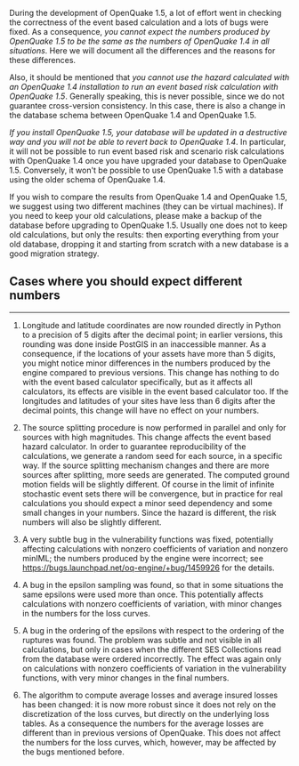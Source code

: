 During the development of OpenQuake 1.5, a lot of effort went in checking
the correctness of the event based calculation and a lots of bugs were
fixed. As a consequence, *you cannot expect the numbers produced by
OpenQuake 1.5 to be the same as the numbers of OpenQuake 1.4 in all
situations*. Here we will document all the differences and the reasons
for these differences.

Also, it should be mentioned that *you cannot use the hazard calculated
with an OpenQuake 1.4 installation to run an event based risk
calculation with OpenQuake 1.5*. Generally speaking, this is never
possible, since we do not guarantee cross-version consistency.
In this case, there is also a change in the database schema between
OpenQuake 1.4 and OpenQuake 1.5.

*If you install OpenQuake 1.5, your database will be updated in a
destructive way and you will not be able to revert back to OpenQuake
1.4*. In particular, it will not be possible to run event based risk 
and scenario risk calculations with OpenQuake 1.4 once you have 
upgraded your database to OpenQuake 1.5. Conversely, it won't be 
possible to use OpenQuake 1.5 with a database using the older schema 
of OpenQuake 1.4.

If you wish to compare the results from OpenQuake 1.4 and OpenQuake 1.5, 
we suggest using two different machines (they can be virtual machines). 
If you need to keep your old calculations, please make a backup of the 
database before upgrading to OpenQuake 1.5. Usually one does not to keep old
calculations, but only the results: then exporting everything from
your old database, dropping it and starting from scratch with a new
database is a good migration strategy.

Cases where you should expect different numbers
-----------------------------------------------
******************************************************************************
1. Longitude and latitude coordinates are now rounded directly in Python to a 
precision of 5 digits after the decimal point; in earlier versions, this 
rounding was done inside PostGIS in an inaccessible manner. As a consequence, 
if the locations of your assets have more than 5 digits, you might notice 
minor differences in the numbers produced by the engine compared to previous 
versions. This change has nothing to do with the event based calculator 
specifically, but as it affects all calculators, its effects are visible in 
the event based calculator too. If the longitudes and latitudes of your sites 
have less than 6 digits after the decimal points, this change will have no 
effect on your numbers.

2. The source splitting procedure is now performed in parallel and only for 
sources with high magnitudes. This change affects the event based hazard 
calculator. In order to guarantee reproducibility of the calculations, we 
generate a random seed for each source, in a specific way. If the source 
splitting mechanism changes and there are more sources after splitting, 
more seeds are generated. The computed ground motion fields will be slightly 
different. Of course in the limit of infinite stochastic event sets there 
will be convergence, but in practice for real calculations you should 
expect a minor seed dependency and some small changes in your numbers. Since 
the hazard is different, the risk numbers will also be slightly different.

3. A very subtle bug in the vulnerability functions was fixed, potentially
affecting calculations with nonzero coefficients of variation and
nonzero minIML; the numbers produced by the engine were incorrect;
see https://bugs.launchpad.net/oq-engine/+bug/1459926 for the details.

4. A bug in the epsilon sampling was found, so that in some situations
the same epsilons were used more than once. This potentially
affects calculations with nonzero coefficients of variation, with minor
changes in the numbers for the loss curves.

5. A bug in the ordering of the epsilons with respect to the ordering
of the ruptures was found. The problem was subtle and not visible in
all calculations, but only in cases when the different SES Collections
read from the database were ordered incorrectly. The effect was again only 
on calculations with nonzero coefficients of variation in the vulnerability 
functions, with very minor changes in the final numbers.

6. The algorithm to compute average losses and average insured losses
has been changed: it is now more robust since it does not rely on the
discretization of the loss curves, but directly on the underlying
loss tables. As a consequence the numbers for the average losses are
different than in previous versions of OpenQuake. This does not
affect the numbers for the loss curves, which, however, may be
affected by the bugs mentioned before.
